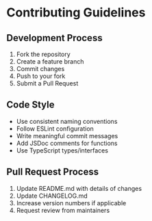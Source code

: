 # Contributing Guidelines

## Development Process
1. Fork the repository
2. Create a feature branch
3. Commit changes
4. Push to your fork
5. Submit a Pull Request

## Code Style
- Use consistent naming conventions
- Follow ESLint configuration
- Write meaningful commit messages
- Add JSDoc comments for functions
- Use TypeScript types/interfaces

## Pull Request Process
1. Update README.md with details of changes
2. Update CHANGELOG.md
3. Increase version numbers if applicable
4. Request review from maintainers
